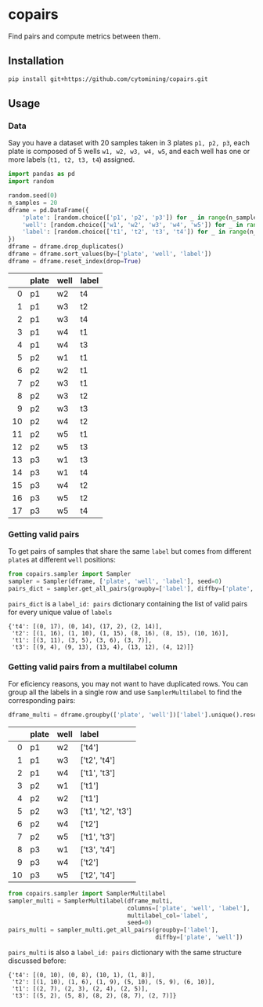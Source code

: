  # copairs

Find pairs and compute metrics between them.

## Installation

```bash
pip install git+https://github.com/cytomining/copairs.git
```

## Usage

### Data

Say you have a dataset with 20 samples taken in 3 plates `p1, p2, p3`,
each plate is composed of 5 wells `w1, w2, w3, w4, w5`, and each well 
has one or more labels (`t1, t2, t3, t4`) assigned.

```python
import pandas as pd
import random

random.seed(0)
n_samples = 20
dframe = pd.DataFrame({
    'plate': [random.choice(['p1', 'p2', 'p3']) for _ in range(n_samples)],
    'well': [random.choice(['w1', 'w2', 'w3', 'w4', 'w5']) for _ in range(n_samples)],
    'label': [random.choice(['t1', 't2', 't3', 't4']) for _ in range(n_samples)]
})
dframe = dframe.drop_duplicates()
dframe = dframe.sort_values(by=['plate', 'well', 'label'])
dframe = dframe.reset_index(drop=True)
```

|    | plate   | well   | label   |
|---:|:--------|:-------|:--------|
|  0 | p1      | w2     | t4      |
|  1 | p1      | w3     | t2      |
|  2 | p1      | w3     | t4      |
|  3 | p1      | w4     | t1      |
|  4 | p1      | w4     | t3      |
|  5 | p2      | w1     | t1      |
|  6 | p2      | w2     | t1      |
|  7 | p2      | w3     | t1      |
|  8 | p2      | w3     | t2      |
|  9 | p2      | w3     | t3      |
| 10 | p2      | w4     | t2      |
| 11 | p2      | w5     | t1      |
| 12 | p2      | w5     | t3      |
| 13 | p3      | w1     | t3      |
| 14 | p3      | w1     | t4      |
| 15 | p3      | w4     | t2      |
| 16 | p3      | w5     | t2      |
| 17 | p3      | w5     | t4      |

### Getting valid pairs

To get pairs of samples that share the same `label` but comes from different
`plate`s at different `well` positions: 

```python
from copairs.sampler import Sampler
sampler = Sampler(dframe, ['plate', 'well', 'label'], seed=0)
pairs_dict = sampler.get_all_pairs(groupby=['label'], diffby=['plate', 'well'])
```

`pairs_dict` is a `label_id: pairs` dictionary containing the list of valid
pairs for every unique value of `labels`

```
{'t4': [(0, 17), (0, 14), (17, 2), (2, 14)],
 't2': [(1, 16), (1, 10), (1, 15), (8, 16), (8, 15), (10, 16)],
 't1': [(3, 11), (3, 5), (3, 6), (3, 7)],
 't3': [(9, 4), (9, 13), (13, 4), (13, 12), (4, 12)]}
```

### Getting valid pairs from a multilabel column

For eficiency reasons, you may not want to have duplicated rows. You can
group all the labels in a single row and use `SamplerMultilabel` to find the
corresponding pairs:

```python
dframe_multi = dframe.groupby(['plate', 'well'])['label'].unique().reset_index()
```

|    | plate   | well   | label              |
|---:|:--------|:-------|:-------------------|
|  0 | p1      | w2     | ['t4']             |
|  1 | p1      | w3     | ['t2', 't4']       |
|  2 | p1      | w4     | ['t1', 't3']       |
|  3 | p2      | w1     | ['t1']             |
|  4 | p2      | w2     | ['t1']             |
|  5 | p2      | w3     | ['t1', 't2', 't3'] |
|  6 | p2      | w4     | ['t2']             |
|  7 | p2      | w5     | ['t1', 't3']       |
|  8 | p3      | w1     | ['t3', 't4']       |
|  9 | p3      | w4     | ['t2']             |
| 10 | p3      | w5     | ['t2', 't4']       |

```python
from copairs.sampler import SamplerMultilabel
sampler_multi = SamplerMultilabel(dframe_multi,
                                  columns=['plate', 'well', 'label'],
                                  multilabel_col='label',
                                  seed=0)
pairs_multi = sampler_multi.get_all_pairs(groupby=['label'],
                                          diffby=['plate', 'well'])
```

`pairs_multi` is also a `label_id: pairs` dictionary with the same
structure discussed before:

```
{'t4': [(0, 10), (0, 8), (10, 1), (1, 8)],
 't2': [(1, 10), (1, 6), (1, 9), (5, 10), (5, 9), (6, 10)],
 't1': [(2, 7), (2, 3), (2, 4), (2, 5)],
 't3': [(5, 2), (5, 8), (8, 2), (8, 7), (2, 7)]}
```
